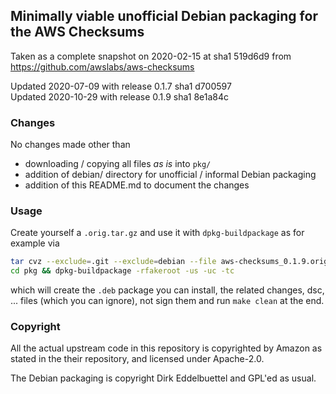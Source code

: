 
## Minimally viable unofficial Debian packaging for the AWS Checksums

Taken as a complete snapshot on 2020-02-15 at sha1 519d6d9 from
https://github.com/awslabs/aws-checksums

Updated 2020-07-09 with release 0.1.7 sha1 d700597  
Updated 2020-10-29 with release 0.1.9 sha1 8e1a84c  

### Changes

No changes made other than

- downloading / copying all files _as is_ into `pkg/`
- addition of debian/ directory for unofficial / informal Debian packaging
- addition of this README.md to document the changes

### Usage

Create yourself a `.orig.tar.gz` and use it with `dpkg-buildpackage` as for example via 

```sh
tar cvz --exclude=.git --exclude=debian --file aws-checksums_0.1.9.orig.tar.gz pkg
cd pkg && dpkg-buildpackage -rfakeroot -us -uc -tc
```

which will create the `.deb` package you can install, the related
changes, dsc, ... files (which you can ignore), not sign them and run
`make clean` at the end.

### Copyright

All the actual upstream code in this repository is copyrighted by
Amazon as stated in the their repository, and licensed under Apache-2.0.

The Debian packaging is copyright Dirk Eddelbuettel and GPL'ed as usual.

